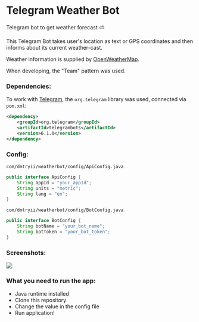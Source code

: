 # Telegram Weather Bot
Telegram bot to get weather forecast ⛅

This Telegram Bot takes user's location as text or GPS coordinates and then informs about its current weather-cast.

Weather information is supplied by [OpenWeatherMap](https://openweathermap.org/).

When developing, the "Team" pattern was used.

### Dependencies:
To work with [Telegram](https://github.com/rubenlagus/TelegramBots), the `org.telegram` library was used, connected via `pom.xml`:

```xml
<dependency>
    <groupId>org.telegram</groupId>
    <artifactId>telegrambots</artifactId>
    <version>6.1.0</version>
</dependency>
```

### Config:
`com/dmtryii/weatherbot/config/ApiConfig.java`
````java
public interface ApiConfig {
	String appId = "your_appId";
	String units = "metric";
	String lang = "en";
}
````
`com/dmtryii/weatherbot/config/BotConfig.java`
````java
public interface BotConfig {
    String botName = "your_bot_name";
    String botToken = "your_bot_token";
}
````

### Screenshots:

![](../../Desktop/tg-photo.png)

### What you need to run the app:
* Java runtime installed
* Clone this repository
* Change the value in the config file
* Run application!






